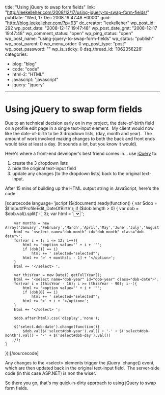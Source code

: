 title: "Using jQuery to swap form fields"
link: "http://leekelleher.com/2008/12/17/using-jquery-to-swap-form-fields/"
pubDate: "Wed, 17 Dec 2008 19:47:48 +0000"
guid: "http://blog.leekelleher.com/?p=93"
dc_creator: "leekelleher"
wp_post_id: 292
wp_post_date: "2008-12-17 19:47:48"
wp_post_date_gmt: "2008-12-17 19:47:48"
wp_comment_status: "open"
wp_ping_status: "open"
wp_post_name: "using-jquery-to-swap-form-fields"
wp_status: "publish"
wp_post_parent: 0
wp_menu_order: 0
wp_post_type: "post"
wp_post_password: ""
wp_is_sticky: 0
dsq_thread_id: '1062356226'
categories:
  - blog: "blog"
  - code: "code"
  - html-2: "HTML"
  - javascript: "javascript"
  - jquery: "jquery"

---

# Using jQuery to swap form fields

Due to an technical decision early on in my project, the date-of-birth field on a profile edit page in a single text-input element.  My client would now like the date-of-birth to be 3 dropdown lists, (day, month and year).  The amount of work involved making changes to both the back and front ends would take at least a day. (It sounds a lot, but you know it would).

Here's where a front-end developer's best friend comes in... use <a href="http://jquery.com/">jQuery</a> to:
<ol>
	<li>create the 3 dropdown lists</li>
	<li>hide the original text-input field</li>
	<li>update any changes [to the dropdown lists] back to the original text-input.</li>
</ol>
After 15 mins of building up the HTML output string in JavaScript, here's the code:

[sourcecode language='jscript']$(document).ready(function()
{
	var $dob = $('input#ProfileEdit_DateOfBirth');
	if ($dob.length > 0) {
		var dob = $dob.val().split('-', 3);
		var html = '<select name="dob-day" id="dob-day" class="dob-date">';
		for(var i = 1; i <= 31; i++){
			html += '<option value="' + i + '"';
			if (dob[2] == i)
				html += ' selected="selected"';
			html += '>' + i + '</option>';
		}
		html += '</select> ';

		var months = new Array('January','February','March','April','May','June','July','August','September','October','November','December');
		html += '<select name="dob-month" id="dob-month" class="dob-date">';
		for(var i = 1; i <= 12; i++){
			html += '<option value="' + i + '"';
			if (dob[1] == i)
				html += ' selected="selected"';
			html += '>' + months[i - 1] + '</option>';
		}
		html += '</select> ';

		var thisYear = new Date().getFullYear();
		html += '<select name="dob-year" id="dob-year" class="dob-date">';
		for(var i = (thisYear - 16); i >= (thisYear - 90); i--){
			html += '<option value="' + i + '"';
			if (dob[0] == i)
				html += ' selected="selected"';
			html += '>' + i + '</option>';
		}
		html += '</select> ';

		$dob.after(html).css('display','none');

		$('select.dob-date').change(function(){
			$dob.val($('select#dob-year').val() + '-' + $('select#dob-month').val() + '-' + $('select#dob-day').val())
		});
	}
});[/sourcecode]

Any changes to the &lt;select&gt; elements trigger the jQuery .change() event, which are then updated back in the original text-input field.  The server-side code (in this case ASP.NET) is non the wiser.

So there you go, that's my quick-n-dirty approach to using jQuery to swap form fields.